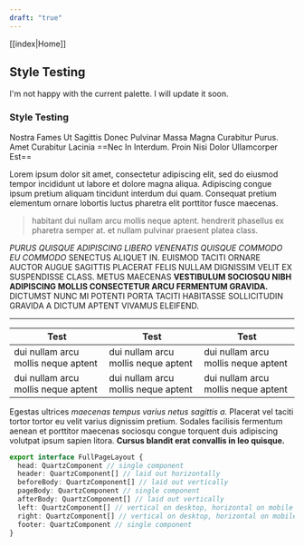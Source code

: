 ```yaml
---
draft: "true"
---
```







[[index|Home]]
## Style Testing

I'm not happy with the current palette. 
I will update it soon.
### Style Testing
Nostra Fames Ut Sagittis Donec Pulvinar Massa Magna Curabitur Purus. Amet Curabitur Lacinia ==Nec In Interdum. Proin Nisi Dolor Ullamcorper Est==

Lorem ipsum dolor sit amet, consectetur adipiscing elit, sed do eiusmod tempor incididunt ut labore et dolore magna aliqua. Adipiscing congue ipsum pretium aliquam tincidunt interdum dui quam. Consequat pretium elementum ornare lobortis luctus pharetra elit porttitor fusce maecenas.

> habitant dui nullam arcu mollis neque aptent. hendrerit phasellus ex pharetra semper at. et nullam pulvinar praesent platea class.

*PURUS QUISQUE ADIPISCING LIBERO VENENATIS QUISQUE COMMODO EU COMMODO* SENECTUS ALIQUET IN. EUISMOD TACITI ORNARE AUCTOR AUGUE SAGITTIS PLACERAT FELIS NULLAM DIGNISSIM VELIT EX SUSPENDISSE CLASS. METUS MAECENAS **VESTIBULUM SOCIOSQU NIBH ADIPISCING MOLLIS CONSECTETUR ARCU FERMENTUM GRAVIDA.** DICTUMST NUNC MI POTENTI PORTA TACITI HABITASSE SOLLICITUDIN GRAVIDA A DICTUM APTENT VIVAMUS ELEIFEND.

---

| Test                                | Test                                | Test                                |
| ----------------------------------- | ----------------------------------- | ----------------------------------- |
| dui nullam arcu mollis neque aptent | dui nullam arcu mollis neque aptent | dui nullam arcu mollis neque aptent |
| dui nullam arcu mollis neque aptent | dui nullam arcu mollis neque aptent | dui nullam arcu mollis neque aptent |


Egestas ultrices *maecenas tempus varius netus sagittis a.* Placerat vel taciti tortor tortor eu velit varius dignissim pretium. Sodales facilisis fermentum aenean et porttitor maecenas sociosqu congue torquent duis adipiscing volutpat ipsum sapien litora. **Cursus blandit erat convallis in leo quisque.**

```typescript
export interface FullPageLayout {
  head: QuartzComponent // single component
  header: QuartzComponent[] // laid out horizontally
  beforeBody: QuartzComponent[] // laid out vertically
  pageBody: QuartzComponent // single component
  afterBody: QuartzComponent[] // laid out vertically
  left: QuartzComponent[] // vertical on desktop, horizontal on mobile
  right: QuartzComponent[] // vertical on desktop, horizontal on mobile
  footer: QuartzComponent // single component
}
```